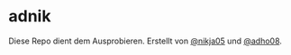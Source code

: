 # adnik

Diese Repo dient dem Ausprobieren.
Erstellt von [@nikja05](https://www.github.com/nikja05) und [@adho08](https://www.github.com/adho08). 